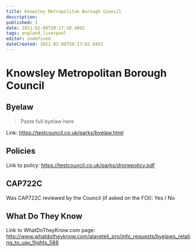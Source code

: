 ```yaml
---
title: Knowsley Metropolitan Borough Council
description:
published: 1
date: 2021-02-08T20:17:10.409Z
tags: england,liverpool
editor: undefined
dateCreated: 2021-02-08T20:17:02.945Z
---
```


# Knowsley Metropolitan Borough Council


## Byelaw
> Paste full byelaw here

Link:
https://testcouncil.co.uk/parks/byelaw.html

## Policies
Link to policy:
https://testcouncil.co.uk/parks/dronepolicy.pdf

## CAP722C

Was CAP722C reviewed by the Council (if asked on the FOI): Yes / No

## What Do They Know

Link to WhatDoTheyKnow.com page:
http://www.whatdotheyknow.com/alaveteli_pro/info_requests/byelaws_relating_to_uav_flights_588

